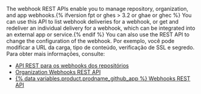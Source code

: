 The webhook REST APIs enable you to manage repository, organization, and app webhooks.{% ifversion fpt or ghes > 3.2 or ghae or ghec %} You can use this API to list webhook deliveries for a webhook, or get and redeliver an individual delivery for a webhook, which can be integrated into an external app or service.{% endif %} You can also use the REST API to change the configuration of the webhook. Por exemplo, você pode modificar a URL da carga, tipo de conteúdo, verificação de SSL e segredo. Para obter mais informações, consulte:

- [API REST para os webhooks dos repositórios](/rest/reference/repos#webhooks)
- [Organization Webhooks REST API](/rest/reference/orgs#webhooks)
- [{% data variables.product.prodname_github_app %} Webhooks REST API](/rest/reference/apps#webhooks)
